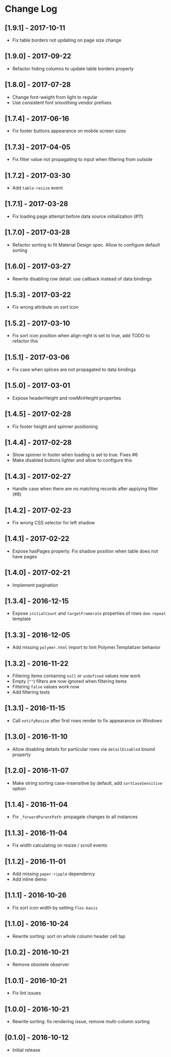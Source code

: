 # Change Log

## [1.9.1] - 2017-10-11
- Fix table borders not updating on page size change

## [1.9.0] - 2017-09-22
- Refactor hiding columns to update table borders properly

## [1.8.0] - 2017-07-28
- Change font-weight from light to regular
- Use consistent font smoothing vendor prefixes

## [1.7.4] - 2017-06-16
- Fix footer buttons appearance on mobile screen sizes

## [1.7.3] - 2017-04-05
- Fix filter value not propagating to input when filtering from outside

## [1.7.2] - 2017-03-30
- Add `table-resize` event

## [1.7.1] - 2017-03-28
- Fix loading page attempt before data source initialization (#11)

## [1.7.0] - 2017-03-28
- Refactor sorting to fit Material Design spec. Allow to configure default sorting

## [1.6.0] - 2017-03-27
- Rewrite disabling row detail: use callback instead of data bindings

## [1.5.3] - 2017-03-22
- Fix wrong attribute on sort icon

## [1.5.2] - 2017-03-10
- Fix sort icon position when align-right is set to true, add TODO to refactor this

## [1.5.1] - 2017-03-06
- Fix case when splices are not propagated to data bindings

## [1.5.0] - 2017-03-01
- Expose headerHeight and rowMinHeight properties

## [1.4.5] - 2017-02-28
- Fix footer height and spinner positioning

## [1.4.4] - 2017-02-28
- Show spinner in footer when loading is set to true. Fixes #6
- Make disabled buttons lighter and allow to configure this

## [1.4.3] - 2017-02-27
- Handle case when there are no matching records after applying filter (#8)

## [1.4.2] - 2017-02-23
- Fix wrong CSS selector for left shadow

## [1.4.1] - 2017-02-22
- Expose hasPages property. Fix shadow position when table does not have pages

## [1.4.0] - 2017-02-21
- Implement pagination

## [1.3.4] - 2016-12-15
- Expose `initialCount` and `targetFramerate` properties of rows `dom-repeat` template

## [1.3.3] - 2016-12-05
- Add missing `polymer.html` import to hint Polymer.Templatizer behavior

## [1.3.2] - 2016-11-22
- Filtering items containing `null` or `undefined` values now work
- Empty (`""`) filters are now ignored when filtering items
- Filtering `false` values work now
- Add filtering tests

## [1.3.1] - 2016-11-15
- Call `notifyResize` after first rows render to fix appearance on Windows

## [1.3.0] - 2016-11-10
- Allow disabling details for particular rows via `detailDisabled` bound property

## [1.2.0] - 2016-11-07
- Make string sorting case-insensitive by default, add `sortCaseSensitive` option

## [1.1.4] - 2016-11-04
- Fix `_forwardParentPath`: propagate changes to all instances

## [1.1.3] - 2016-11-04
- Fix width calculating on resize / scroll events

## [1.1.2] - 2016-11-01
- Add missing `paper-ripple` dependency
- Add inline demo

## [1.1.1] - 2016-10-26
- Fix sort icon width by setting `flex-basis`

## [1.1.0] - 2016-10-24
- Rewrite sorting: sort on whole column header cell tap

## [1.0.2] - 2016-10-21
- Remove obsolete observer

## [1.0.1] - 2016-10-21
- Fix lint issues

## [1.0.0] - 2016-10-21
- Rewrite sorting: fix rendering issue, remove multi-column sorting

## [0.1.0] - 2016-10-12
- Initial release
